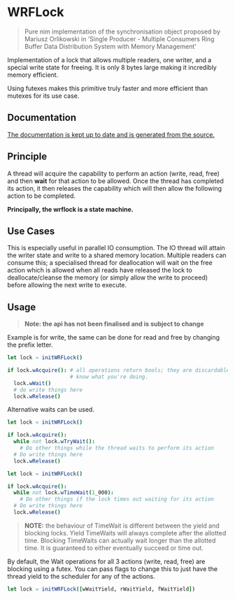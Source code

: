 # WRFLock

> Pure nim implementation of the synchronisation object proposed by Mariusz Orlikowski in 'Single Producer - Multiple Consumers Ring Buffer Data Distribution System with Memory Management'

Implementation of a lock that allows multiple readers, one writer, and a special write state
for freeing. It is only 8 bytes large making it incredibly memory efficient.

Using futexes makes this primitive truly faster and more efficient than mutexes for its
use case.

## Documentation

[The documentation is kept up to date and is generated from the source.](https://shayanhabibi.github.io/wrflock/wrflock.html)

## Principle

A thread will acquire the capability to perform an action (write, read, free)
and then **wait** for that action to be allowed. Once the thread has completed
its action, it then releases the capability which will then allow the following
action to be completed.

**Principally, the wrflock is a state machine.**

## Use Cases

This is especially useful in parallel IO consumption. The IO thread will attain
the writer state and write to a shared memory location. Multiple readers can
consume this; a specialised thread for deallocation will wait on the free action
which is allowed when all reads have released the lock to deallocate/cleanse the
memory (or simply allow the write to proceed) before allowing the next write to
execute.

## Usage

> **Note: the api has not been finalised and is subject to change**

Example is for write, the same can be done for read and free by changing the
prefix letter.

```nim
let lock = initWRFLock()

if lock.wAcquire(): # all operations return bools; they are discardable if you
                    # know what you're doing.
  lock.wWait()
  # do write things here
  lock.wRelease()
```

Alternative waits can be used.

```nim
let lock = initWRFLock()

if lock.wAcquire():
  while not lock.wTryWait():
    # Do other things while the thread waits to perform its action
  # Do write things here
  lock.wRelease()
```

```nim
let lock = initWRFLock()

if lock.wAcquire():
  while not lock.wTimeWait(1_000):
    # Do other things if the lock times out waiting for its action
  # Do write things here
  lock.wRelease()
```

> **NOTE:** the behaviour of TimeWait is different between the yield and blocking
> locks. Yield TimeWaits will always complete after the allotted time. Blocking TimeWaits can actually wait longer than the allotted time. It is guaranteed to
> either eventually succeed or time out.

By default, the Wait operations for all 3 actions (write, read, free) are blocking
using a futex. You can pass flags to change this to just have the thread yield
to the scheduler for any of the actions.

```nim
let lock = initWRFLock([wWaitYield, rWaitYield, fWaitYield])
```